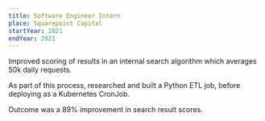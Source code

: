 ```yaml
---
title: Software Engineer Intern
place: Squarepoint Capital
startYear: 2021
endYear: 2021
---
```


Improved scoring of results in an internal search algorithm which averages 50k
daily requests.

As part of this process, researched and built a Python ETL job, before deploying
as a Kubernetes CronJob.

Outcome was a 89% improvement in search result scores.
